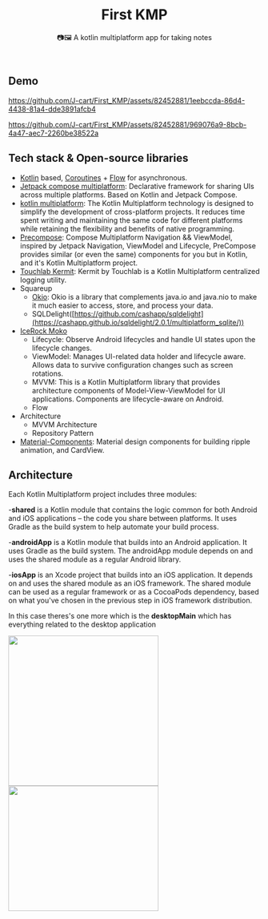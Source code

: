 <h1 align="center">First KMP</h1>



<p align="center">
📷🖼 A kotlin multiplatform app for taking notes
</p>
</br>

## Demo

https://github.com/J-cart/First_KMP/assets/82452881/1eebccda-86d4-4438-81a4-dde3891afcb4

https://github.com/J-cart/First_KMP/assets/82452881/969076a9-8bcb-4a47-aec7-2260be38522a


## Tech stack & Open-source libraries
- [Kotlin](https://kotlinlang.org/) based, [Coroutines](https://github.com/Kotlin/kotlinx.coroutines) + [Flow](https://kotlin.github.io/kotlinx.coroutines/kotlinx-coroutines-core/kotlinx.coroutines.flow/) for asynchronous.
- [Jetpack compose multiplatform](https://www.jetbrains.com/lp/compose-multiplatform/): Declarative framework for sharing UIs across multiple platforms. Based on Kotlin and Jetpack Compose.
- [kotlin multiplatform](https://kotlinlang.org/docs/multiplatform.html): The Kotlin Multiplatform technology is designed to simplify the development of cross-platform projects. It reduces time spent writing and maintaining the same code for different platforms while retaining the flexibility and benefits of native programming.
- [Precompose](https://github.com/Tlaster/PreCompose): Compose Multiplatform Navigation && ViewModel, inspired by Jetpack Navigation, ViewModel and Lifecycle, PreCompose provides similar (or even the same) components for you but in Kotlin, and it's Kotlin Multiplatform project.
- [Touchlab Kermit](https://github.com/touchlab/Kermit): Kermit by Touchlab is a Kotlin Multiplatform centralized logging utility.
- Squareup
  - [Okio](https://github.com/square/okio): Okio is a library that complements java.io and java.nio to make it much easier to access, store, and process your data.
  - SQLDelight([https://github.com/cashapp/sqldelight](https://cashapp.github.io/sqldelight/2.0.1/multiplatform_sqlite/))
- [IceRock Moko](https://github.com/icerockdev)
  - Lifecycle: Observe Android lifecycles and handle UI states upon the lifecycle changes.
  - ViewModel: Manages UI-related data holder and lifecycle aware. Allows data to survive configuration changes such as screen rotations.
  - MVVM: This is a Kotlin Multiplatform library that provides architecture components of Model-View-ViewModel for UI applications. Components are lifecycle-aware on Android.
  - Flow
- Architecture
  - MVVM Architecture 
  - Repository Pattern
- [Material-Components](https://github.com/material-components/material-components-android): Material design components for building ripple animation, and CardView.

## Architecture
Each Kotlin Multiplatform project includes three modules:

-**shared** is a Kotlin module that contains the logic common for both Android and iOS applications – the code you share between platforms. It uses Gradle as the build system to help automate your build process.

-**androidApp** is a Kotlin module that builds into an Android application. It uses Gradle as the build system. The androidApp module depends on and uses the shared module as a regular Android library.

-**iosApp** is an Xcode project that builds into an iOS application. It depends on and uses the shared module as an iOS framework. The shared module can be used as a regular framework or as a CocoaPods dependency, based on what you've chosen in the previous step in iOS framework distribution.

In this case theres's one more which is the **desktopMain** which has everything related to the desktop application

<img src="https://github.com/J-cart/First_KMP/assets/82452881/ef673e44-4b2c-4a27-97d6-1bb39a258787" width="300" height ="300"/>
<img src="https://github.com/J-cart/First_KMP/assets/82452881/ea756996-597f-406d-9db6-67febf7a3ffe" width="300" height ="250"/>



